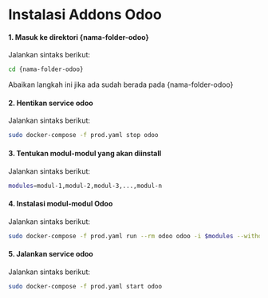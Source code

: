 # Instalasi Addons Odoo

#### 1. Masuk ke direktori {nama-folder-odoo}

Jalankan sintaks berikut:

````bash
cd {nama-folder-odoo}
````

Abaikan langkah ini jika ada sudah berada pada {nama-folder-odoo}

#### 2. Hentikan service odoo

Jalankan sintaks berikut:

````bash
sudo docker-compose -f prod.yaml stop odoo
````

#### 3. Tentukan modul-modul yang akan diinstall

Jalankan sintaks berikut:

````bash
modules=modul-1,modul-2,modul-3,...,modul-n
````

#### 4. Instalasi modul-modul Odoo

Jalankan sintaks berikut:

````bash
sudo docker-compose -f prod.yaml run --rm odoo odoo -i $modules --without-demo --stop-after-init
````

#### 5. Jalankan service odoo

Jalankan sintaks berikut:

````bash
sudo docker-compose -f prod.yaml start odoo
````
